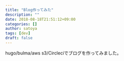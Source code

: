 ```yaml
---
title: "Blog作ってみた"
description: ""
date: 2018-08-18T21:51:12+09:00
categories: []
author: satoya
tags: [dev]
draft: false
---
```


hugo/bulma/aws s3/Circleciでブログを作ってみました。

<!--more-->

